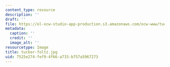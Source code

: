 ```yaml
---
content_type: resource
description: ''
draft: ''
file: https://ol-ocw-studio-app-production.s3.amazonaws.com/ocw-www/tucker-foltz.jpg
metadata:
  caption: ''
  credit: ''
  image_alt: ''
resourcetype: Image
title: tucker-foltz.jpg
uid: 7525e274-fef9-4f66-a733-b757a5967273
---
```

